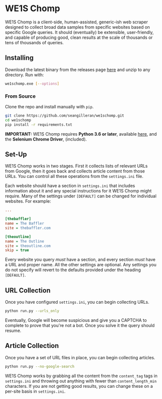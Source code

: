 # WE1S Chomp

WE1S Chomp is a client-side, human-assisted, generic-ish web scraper designed to collect broad data samples from specific websites based on specific Google queries. It should (eventually) be extensible, user-friendly, and capable of producing good, clean results at the scale of thousands or tens of thousands of queries.

## Installing

Download the latest binary from the releases page [here](https://github.com/seangilleran/we1schomp/releases) and unzip to any directory. Run with:

```bash
we1schomp.exe [--options]
```

### From Source

Clone the repo and install manually with ```pip```.

```bash
git clone https://github.com/seangilleran/we1schomp.git
cd we1schomp
pip install -r requirements.txt
```

 **IMPORTANT:** WE1S Chomp requires **Python 3.6 or later**, available [here](https://www.python.org/), and the **Selenium Chrome Driver**, (included).

## Set-Up

WE1S Chomp works in two stages. First it collects lists of relevant URLs from Google, then it goes back and collects article content from those URLs. You can control all these operations from the ```settings.ini``` file.

Each website should have a section in ```settings.ini``` that includes information about it and any special instructions for it WE1S Chomp might require. Many of the settings under ```[DEFAULT]``` can be changed for individual websites. For example:

```ini
...

[thebaffler]
name = The Baffler
site = thebaffler.com

[theoutline]
name = The Outline
site = theoutline.com
skip = true
```

Every website you query *must* have a section, and every section *must* have a URL and proper name. All the other settings are optional. Any settings you do not specify will revert to the defaults provided under the heading ```[DEFAULT]```.

## URL Collection

Once you have configured ```settings.ini```, you can begin collecting URLs.

```bash
python run.py --urls_only
```

Eventually, Google will become suspicious and give you a CAPTCHA to complete to prove that you're not a bot. Once you solve it the query should resume.

## Article Collection

Once you have a set of URL files in place, you can begin collecting articles.

```bash
python run.py --no-google-search
```

WE1S Chomp works by grabbing all the content from the ```content_tag``` tags in ```settings.ini``` and throwing out anything with fewer than ```content_length_min``` characters. If you are not getting good results, you can change these on a per-site basis in ```settings.ini```.